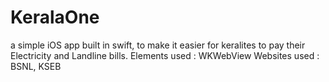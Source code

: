 # KeralaOne
a simple iOS app built in swift, to make it easier for keralites to pay their Electricity and Landline bills.
Elements used : WKWebView
Websites used : BSNL, KSEB
